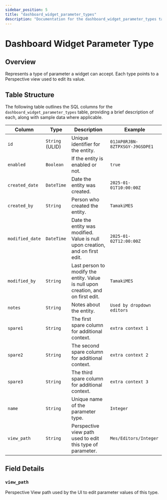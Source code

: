 ```yaml
---
sidebar_position: 5
title: "dashboard_widget_parameter_types"
description: "Documentation for the dashboard_widget_parameter_types table, outlining its columns and structure."
---
```


# Dashboard Widget Parameter Type

## Overview

Represents a type of parameter a widget can accept. Each type points to a Perspective view used to edit its value.

## Table Structure

The following table outlines the SQL columns for the `dashboard_widget_parameter_types` table, providing a brief
description of each, along with sample data where applicable.

| Column          | Type            | Description                                                                       | Example                        |
|-----------------|-----------------|-----------------------------------------------------------------------------------|--------------------------------|
| `id`            | `String` (ULID) | Unique identifier for the entity.                                                 | `01JAP8RJBN-8ZTPXSGY-J9GSDPE1` |
| `enabled`       | `Boolean`       | If the entity is enabled or not.                                                  | `true`                         |
| `created_date`  | `DateTime`      | Date the entity was created.                                                      | `2025-01-01T10:00:00Z`         |
| `created_by`    | `String`        | Person who created the entity.                                                    | `TamakiMES`                    |
| `modified_date` | `DateTime`      | Date the entity was modified. Value is null upon creation, and on first edit.     | `2025-01-02T12:00:00Z`         |
| `modified_by`   | `String`        | Last person to modify the entity. Value is null upon creation, and on first edit. | `TamakiMES`                    |
| `notes`         | `String`        | Notes about the entity.                                                           | `Used by dropdown editors`     |
| `spare1`        | `String`        | The first spare column for additional context.                                    | `extra context 1`              |
| `spare2`        | `String`        | The second spare column for additional context.                                   | `extra context 2`              |
| `spare3`        | `String`        | The third spare column for additional context.                                    | `extra context 3`              |
| `name`          | `String`        | Unique name of the parameter type.                                                | `Integer`                      |
| `view_path`     | `String`        | Perspective view path used to edit this type of parameter.                        | `Mes/Editors/Integer`          |

## Field Details

### `view_path`

Perspective View path used by the UI to edit parameter values of this type.

